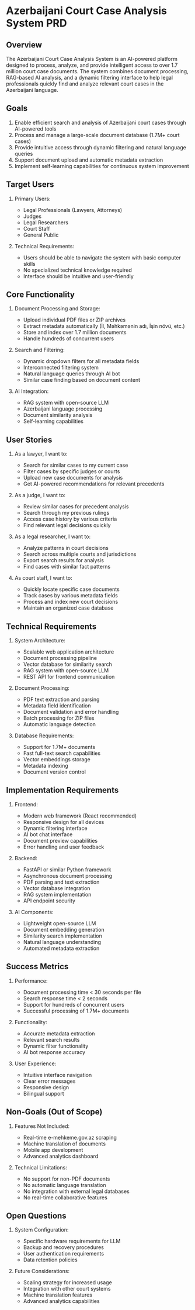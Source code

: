 # Azerbaijani Court Case Analysis System PRD

## Overview

The Azerbaijani Court Case Analysis System is an AI-powered platform designed to process, analyze, and provide intelligent access to over 1.7 million court case documents. The system combines document processing, RAG-based AI analysis, and a dynamic filtering interface to help legal professionals quickly find and analyze relevant court cases in the Azerbaijani language.

## Goals

1. Enable efficient search and analysis of Azerbaijani court cases through AI-powered tools
2. Process and manage a large-scale document database (1.7M+ court cases)
3. Provide intuitive access through dynamic filtering and natural language queries
4. Support document upload and automatic metadata extraction
5. Implement self-learning capabilities for continuous system improvement

## Target Users

1. Primary Users:
   - Legal Professionals (Lawyers, Attorneys)
   - Judges
   - Legal Researchers
   - Court Staff
   - General Public

2. Technical Requirements:
   - Users should be able to navigate the system with basic computer skills
   - No specialized technical knowledge required
   - Interface should be intuitive and user-friendly

## Core Functionality

1. Document Processing and Storage:
   - Upload individual PDF files or ZIP archives
   - Extract metadata automatically (İl, Məhkəmənin adı, İşin növü, etc.)
   - Store and index over 1.7 million documents
   - Handle hundreds of concurrent users

2. Search and Filtering:
   - Dynamic dropdown filters for all metadata fields
   - Interconnected filtering system
   - Natural language queries through AI bot
   - Similar case finding based on document content

3. AI Integration:
   - RAG system with open-source LLM
   - Azerbaijani language processing
   - Document similarity analysis
   - Self-learning capabilities

## User Stories

1. As a lawyer, I want to:
   - Search for similar cases to my current case
   - Filter cases by specific judges or courts
   - Upload new case documents for analysis
   - Get AI-powered recommendations for relevant precedents

2. As a judge, I want to:
   - Review similar cases for precedent analysis
   - Search through my previous rulings
   - Access case history by various criteria
   - Find relevant legal decisions quickly

3. As a legal researcher, I want to:
   - Analyze patterns in court decisions
   - Search across multiple courts and jurisdictions
   - Export search results for analysis
   - Find cases with similar fact patterns

4. As court staff, I want to:
   - Quickly locate specific case documents
   - Track cases by various metadata fields
   - Process and index new court decisions
   - Maintain an organized case database

## Technical Requirements

1. System Architecture:
   - Scalable web application architecture
   - Document processing pipeline
   - Vector database for similarity search
   - RAG system with open-source LLM
   - REST API for frontend communication

2. Document Processing:
   - PDF text extraction and parsing
   - Metadata field identification
   - Document validation and error handling
   - Batch processing for ZIP files
   - Automatic language detection

3. Database Requirements:
   - Support for 1.7M+ documents
   - Fast full-text search capabilities
   - Vector embeddings storage
   - Metadata indexing
   - Document version control

## Implementation Requirements

1. Frontend:
   - Modern web framework (React recommended)
   - Responsive design for all devices
   - Dynamic filtering interface
   - AI bot chat interface
   - Document preview capabilities
   - Error handling and user feedback

2. Backend:
   - FastAPI or similar Python framework
   - Asynchronous document processing
   - PDF parsing and text extraction
   - Vector database integration
   - RAG system implementation
   - API endpoint security

3. AI Components:
   - Lightweight open-source LLM
   - Document embedding generation
   - Similarity search implementation
   - Natural language understanding
   - Automated metadata extraction

## Success Metrics

1. Performance:
   - Document processing time < 30 seconds per file
   - Search response time < 2 seconds
   - Support for hundreds of concurrent users
   - Successful processing of 1.7M+ documents

2. Functionality:
   - Accurate metadata extraction
   - Relevant search results
   - Dynamic filter functionality
   - AI bot response accuracy

3. User Experience:
   - Intuitive interface navigation
   - Clear error messages
   - Responsive design
   - Bilingual support

## Non-Goals (Out of Scope)

1. Features Not Included:
   - Real-time e-mehkeme.gov.az scraping
   - Machine translation of documents
   - Mobile app development
   - Advanced analytics dashboard

2. Technical Limitations:
   - No support for non-PDF documents
   - No automatic language translation
   - No integration with external legal databases
   - No real-time collaborative features

## Open Questions

1. System Configuration:
   - Specific hardware requirements for LLM
   - Backup and recovery procedures
   - User authentication requirements
   - Data retention policies

2. Future Considerations:
   - Scaling strategy for increased usage
   - Integration with other court systems
   - Machine translation features
   - Advanced analytics capabilities
